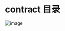 # contract 目录
![image](https://user-images.githubusercontent.com/44292124/190974982-f8d8c7a5-cb5d-42df-9901-ca285406e280.png)
